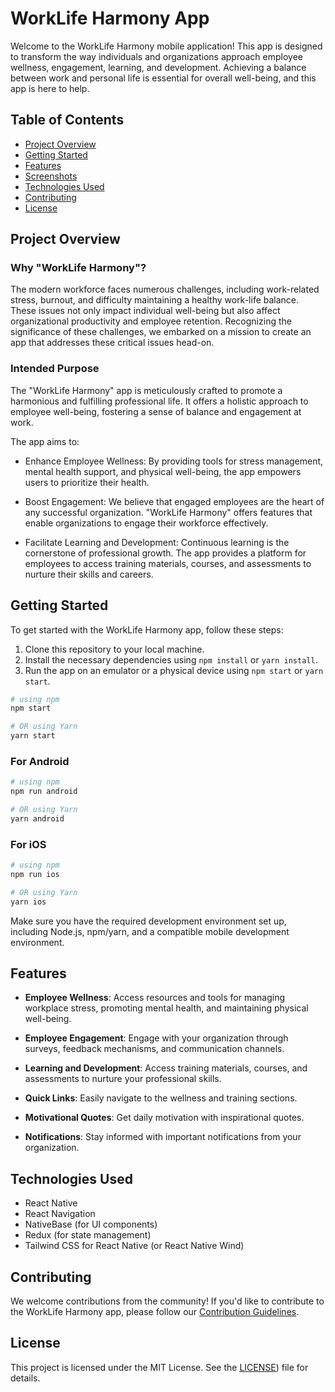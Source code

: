 # WorkLife Harmony App

Welcome to the WorkLife Harmony mobile application! This app is designed to transform the way individuals and organizations approach employee wellness, engagement, learning, and development. Achieving a balance between work and personal life is essential for overall well-being, and this app is here to help.

## Table of Contents

- [Project Overview](#project-overview)
- [Getting Started](#getting-started)
- [Features](#features)
- [Screenshots](#screenshots)
- [Technologies Used](#technologies-used)
- [Contributing](#contributing)
- [License](#license)

## Project Overview

### Why "WorkLife Harmony"?

The modern workforce faces numerous challenges, including work-related stress, burnout, and difficulty maintaining a healthy work-life balance. These issues not only impact individual well-being but also affect organizational productivity and employee retention. Recognizing the significance of these challenges, we embarked on a mission to create an app that addresses these critical issues head-on.

### Intended Purpose

The "WorkLife Harmony" app is meticulously crafted to promote a harmonious and fulfilling professional life. It offers a holistic approach to employee well-being, fostering a sense of balance and engagement at work.

The app aims to:

- Enhance Employee Wellness: By providing tools for stress management, mental health support, and physical well-being, the app empowers users to prioritize their health.

- Boost Engagement: We believe that engaged employees are the heart of any successful organization. "WorkLife Harmony" offers features that enable organizations to engage their workforce effectively.

- Facilitate Learning and Development: Continuous learning is the cornerstone of professional growth. The app provides a platform for employees to access training materials, courses, and assessments to nurture their skills and careers.

## Getting Started

To get started with the WorkLife Harmony app, follow these steps:

1. Clone this repository to your local machine.
2. Install the necessary dependencies using `npm install` or `yarn install`.
4. Run the app on an emulator or a physical device using `npm start` or `yarn start`.
   
```bash
# using npm
npm start

# OR using Yarn
yarn start
```

### For Android

```bash
# using npm
npm run android

# OR using Yarn
yarn android
```

### For iOS

```bash
# using npm
npm run ios

# OR using Yarn
yarn ios
```

Make sure you have the required development environment set up, including Node.js, npm/yarn, and a compatible mobile development environment.

## Features

- **Employee Wellness**: Access resources and tools for managing workplace stress, promoting mental health, and maintaining physical well-being.

- **Employee Engagement**: Engage with your organization through surveys, feedback mechanisms, and communication channels.

- **Learning and Development**: Access training materials, courses, and assessments to nurture your professional skills.

- **Quick Links**: Easily navigate to the wellness and training sections.

- **Motivational Quotes**: Get daily motivation with inspirational quotes.

- **Notifications**: Stay informed with important notifications from your organization.



## Technologies Used

- React Native
- React Navigation
- NativeBase (for UI components)
- Redux (for state management)
- Tailwind CSS for React Native (or React Native Wind)

## Contributing

We welcome contributions from the community! If you'd like to contribute to the WorkLife Harmony app, please follow our [Contribution Guidelines](CONTRIBUTING.md).

## License

This project is licensed under the MIT License. See the [LICENSE](https://opensource.org/license/mit/)) file for details.
